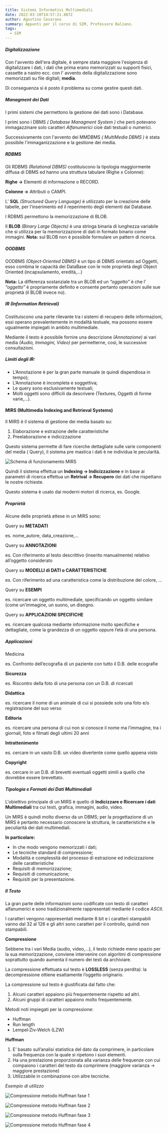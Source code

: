 ```yaml
---
title: Sistemi Informativi Multimediali
date: 2022-03-18T14:57:21.807Z
author: Agostino Cesarano
summary: Appunti per il corso di SIM, Professore Balzano.
tags:
  - SIM
---
```

##### Digitalizzazione

Con l'avvento dell'era digitale, è sempre stata maggiore l'esigenza di digitalizzare i dati, i dati che prima erano memorizzati su supporti fisici, cassette a nastro ecc.  con l' avvento della digitalizzazione sono memorizzati su file digitali; **media**.

Di conseguenza si è posto il problema su come gestire questi dati.

##### Managment dei Dati

I primi sistemi che permettono la gestione dei dati sono i Database.

I primi sono i DBMS *( Database Managment System )* che però potevano immagazzinare solo caratteri *Alfanumerici* cioè dati testuali o numerici.

Successivamente con l'avvento dei MMDBMS *( MultiMedia DBMS )* è stata possibile l'immaganizzazione e la gestione dei media.

##### RDBMS

Gli RDBMS *(Relational DBMS)* costituiscono la tipologia maggiormente diffusa di DBMS ed hanno una struttura tabulare (Righe x Colonne):

**Righe ->** Elementi di informazione o RECORD.

**Colonne ->** Attributi o CAMPI.

L’ **SQL** *(Structured Query Language)* è utilizzato per la creazione delle tabelle, per l’inserimento ed il reperimento degli elementi dal Database.

I RDBMS permettono la memorizzazione di BLOB.

Il **BLOB** *(Binary Large Objects)* è una stringa binaria di lunghezza variabile che si utilizza per la memorizzazione di dati in formato binario come immagini.
**Nota:** sul BLOB non è possibile formulare un pattern di ricerca.

##### OODBMS

OODBMS *(Object‐Oriented DBMS)* è un tipo di DBMS orientato ad Oggetti, esso combina le capacità dei DataBase con le note proprietà degli Object Oriented (incapsulamento, eredità,…)

**Nota:** La differenza sostanziale tra un BLOB ed un *“oggetto”* è che l’ *“oggetto”* è propriamente definito e consente pertanto operazioni sulle sue proprietà (il BLOB invece no).

##### IR (Information Retrieval)

Costituiscono una parte rilevante tra i sistemi di recupero delle informazioni, essi operano prevalentemente in modalità testuale, ma possono essere ugualmente impiegati in ambito multimediale.

Mediante il testo è possibile fornire una descrizione *(Annotazione)* ai vari media *(Audio, Immagini, Video)* per permetterne, così, le successive consultazioni.

##### Limiti degli IR:

* L’Annotazione è per la gran parte manuale (e quindi dispendiosa in tempo);
* L’Annotazione è incompleta e soggettiva;
* Le query sono esclusivamente testuali;
* Molti oggetti sono difficili da descrivere (Textures, Oggetti di forme varie,…).

#### MIRS (Multimedia Indexing and Retrieval Systems)

Il MIRS è il sistema di gestione dei media basato su:

1. Elaborazione e estrazione delle caratteristiche
2. Preelaborazione e indicizzazione

Questo sistema permette di fare ricerche dettagliate sulle varie componenti del media ( Query), il sistema pre mastica i dati è ne individua le pecularità.

![Schema di funzionamento MIRS](/static/img/mirs-scheme.png "MIRS schema di funzionamento")

Quindi il sistema effettua un **Indexing -> Indicizzazione** e in base ai parametri di ricerca effettua un **Retrival -> Recupero** dei dati che rispettano le nostre richieste.

Questo sistema è usato dai moderni motori di ricerca, es. Google.

##### Proprietà

Alcune delle proprietà attese in un MIRS sono:

Query su **METADATI**

es. nome_autore, data_creazione,…

Query su **ANNOTAZIONI**

es. Con riferimento al testo descrittivo (inserito manualmente) relativo all’oggetto considerato

Query su **MODELLI di DATI o CARATTERISTICHE**

es. Con riferimento ad una caratteristica come la distribuzione del colore, …

Query su **ESEMPI**

es. ricercare un oggetto multimediale, specificando un oggetto similare (come un’immagine, un suono, un disegno.

Query su **APPLICAZIONI SPECIFICHE**

es. ricercare qualcosa mediante informazione molto specifiche e dettagliate, come la grandezza di un oggetto oppure l’età di una persona.

##### Applicazioni

Medicina

es. Confronto dell’ecografia di un paziente con tutto il D.B. delle ecografie

**Sicurezza**

es. Riscontro della foto di una persona con un D.B. di ricercati

**Didattica**

es. ricercare il nome di un animale di cui si possiede solo una foto e/o registrazione del suo verso

**Editoria**

es. ricercare una persona di cui non si conosce il nome ma l’immagine, tra i giornali, foto e filmati degli ultimi 20 anni

**Intrattenimento**

es. cercare in un vasto D.B. un video divertente come quello appena visto

**Copyright**

es. cercare in un D.B. di brevetti eventuali oggetti simili a quello che dovrebbe essere brevettato.

##### Tipologia e Formati dei Dati Multimediali

L'obiettivo principale di un MIRS è quello di **Indicizzare e Ricercare i dati Multimediali** tra cui testi, grafica, immagini, audio, video.

Un MIRS è quindi molto diverso da un DBMS; per la progettazione di un MIRS è pertanto necessario conoscere
la struttura, le caratteristiche e le peculiarità dei dati multimediali. 

**In particolare:**

* In che modo vengono memorizzati i dati;
* Le tecniche standard di compressione;
* Modalità e complessità del processo di estrazione ed indicizzazione delle caratteristiche
* Requisiti di memorizzazione;
* Requisiti di comunicazione;
* Requisiti per la presentazione.

##### Il Testo

La gran parte delle informazioni sono codificate con testo di caratteri alfanumerici e sono tradizionalmente rappresentati mediante il codice *ASCII.*

I caratteri vengono rappresentati mediante 8 bit e i caratteri stampabili vanno dal 32 al 126 e gli altri sono caratteri per il controllo, quindi non stampabili.

**Compressione**

Sebbene tra i vari Media (audio, video,…), il testo richiede meno spazio per la sua memorizzazione, conviene intervenire con algoritmi di compressione soprattutto quando aumenta il numero dei testi da archiviare.

La compressione effettuata sul testo è **LOSSLESS** (senza perdita): la decompressione ottiene esattamente l’oggetto originario.

La compressione sul testo è giustificata dal fatto che:

1. Alcuni caratteri appaiono più frequentemente rispetto ad altri.
2. Alcuni gruppi di caratteri appaiono molto frequentemente.

Metodi noti impiegati per la compressione:

* Huffman
* Run length
* Lempel‐Ziv‐Welch (LZW)

**Huffman**

1. E’ basato sull’analisi statistica del dato da comprimere, in particolare sulla frequenza con la quale si ripetono i suoi elementi.
2. Ha una prestazione proporzionata alla varianza delle frequenze con cui compaiono i caratteri del testo da comprimere (maggiore varianza -> maggiore prestazione)
3. Utilizzabile in combinazione con altre tecniche.

*Esempio di utilizzo*

![Compressione metodo Huffman fase 1](/static/img/hoffman1.png "Compressione metodo Huffman fase 1")

![Compressione metodo Huffman fase 2](/static/img/hoffman2.png "Compressione metodo Huffman fase 2")

![Compressione metodo Huffman fase 3](/static/img/hoffman3.png "Compressione metodo Huffman fase 3")

![Compressione metodo Huffman fase 4](/static/img/hoffman4.png "Compressione metodo Huffman fase 4")